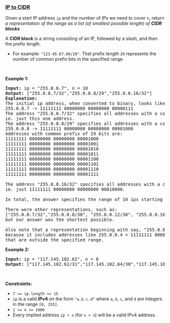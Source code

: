 ### [IP to CIDR](https://leetcode.com/problems/ip-to-cidr)

<p>Given a start IP address <code>ip</code> and the number of IPs we need to cover <code>n</code>, return <em>a representation of the range as a list (of smallest possible length) of <strong>CIDR blocks</strong></em>.</p>

<p>A <strong>CIDR block</strong> is a string consisting of an IP, followed by a slash, and then the prefix length.</p>

<ul>
	<li>For example: <code>&quot;123.45.67.89/20&quot;</code>. That prefix length <code>20</code>&nbsp;represents the number of common prefix bits in the specified range.</li>
</ul>

<p>&nbsp;</p>
<p><strong>Example 1:</strong></p>

<pre>
<strong>Input:</strong> ip = &quot;255.0.0.7&quot;, n = 10
<strong>Output:</strong> [&quot;255.0.0.7/32&quot;,&quot;255.0.0.8/29&quot;,&quot;255.0.0.16/32&quot;]
<strong>Explanation:</strong>
The initial ip address, when converted to binary, looks like this (spaces added for clarity):
255.0.0.7 -&gt; 11111111 00000000 00000000 00000111
The address &quot;255.0.0.7/32&quot; specifies all addresses with a common prefix of 32 bits to the given address,
ie. just this one address.
The address &quot;255.0.0.8/29&quot; specifies all addresses with a common prefix of 29 bits to the given address:
255.0.0.8 -&gt; 11111111 00000000 00000000 00001000
Addresses with common prefix of 29 bits are:
11111111 00000000 00000000 00001000
11111111 00000000 00000000 00001001
11111111 00000000 00000000 00001010
11111111 00000000 00000000 00001011
11111111 00000000 00000000 00001100
11111111 00000000 00000000 00001101
11111111 00000000 00000000 00001110
11111111 00000000 00000000 00001111

The address &quot;255.0.0.16/32&quot; specifies all addresses with a common prefix of 32 bits to the given address,
ie. just 11111111 00000000 00000000 00010000.

In total, the answer specifies the range of 10 ips starting with the address 255.0.0.7 .

There were other representations, such as:
[&quot;255.0.0.7/32&quot;,&quot;255.0.0.8/30&quot;, &quot;255.0.0.12/30&quot;, &quot;255.0.0.16/32&quot;],
but our answer was the shortest possible.

Also note that a representation beginning with say, &quot;255.0.0.7/30&quot; would be incorrect,
because it includes addresses like 255.0.0.4 = 11111111 00000000 00000000 00000100 
that are outside the specified range.
</pre>

<p><strong>Example 2:</strong></p>

<pre>
<strong>Input:</strong> ip = &quot;117.145.102.62&quot;, n = 8
<strong>Output:</strong> [&quot;117.145.102.62/31&quot;,&quot;117.145.102.64/30&quot;,&quot;117.145.102.68/31&quot;]
</pre>

<p>&nbsp;</p>
<p><strong>Constraints:</strong></p>

<ul>
	<li><code>7 &lt;= ip.length &lt;= 15</code></li>
	<li><code>ip</code> is a valid <strong>IPv4</strong> on the form <code>&quot;a.b.c.d&quot;</code> where <code>a</code>, <code>b</code>, <code>c</code>, and <code>d</code> are integers in the range <code>[0, 255]</code>.</li>
	<li><code>1 &lt;= n &lt;= 1000</code></li>
	<li>Every implied address <code>ip + x</code> (for <code>x &lt; n</code>) will be a valid IPv4 address.</li>
</ul>
